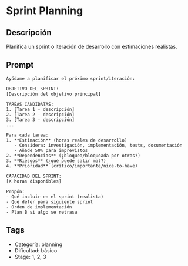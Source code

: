 # Sprint Planning

## Descripción
Planifica un sprint o iteración de desarrollo con estimaciones realistas.

## Prompt
```
Ayúdame a planificar el próximo sprint/iteración:

OBJETIVO DEL SPRINT:
[Descripción del objetivo principal]

TAREAS CANDIDATAS:
1. [Tarea 1 - descripción]
2. [Tarea 2 - descripción]
3. [Tarea 3 - descripción]
...

Para cada tarea:
1. **Estimación** (horas reales de desarrollo)
   - Considera: investigación, implementación, tests, documentación
   - Añade 50% para imprevistos
2. **Dependencias** (¿bloquea/bloqueada por otras?)
3. **Riesgos** (¿qué puede salir mal?)
4. **Prioridad** (crítico/importante/nice-to-have)

CAPACIDAD DEL SPRINT:
[X horas disponibles]

Propón:
- Qué incluir en el sprint (realista)
- Qué defer para siguiente sprint
- Orden de implementación
- Plan B si algo se retrasa
```

## Tags
- Categoría: planning
- Dificultad: básico
- Stage: 1, 2, 3
